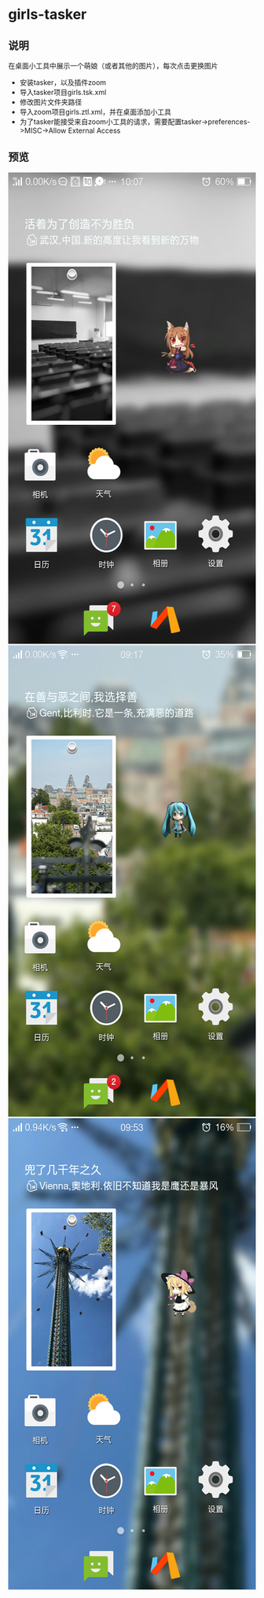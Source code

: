 # girls-tasker


## 说明
在桌面小工具中展示一个萌娘（或者其他的图片），每次点击更换图片
* 安装tasker，以及插件zoom
* 导入tasker项目girls.tsk.xml
* 修改图片文件夹路径
* 导入zoom项目girls.ztl.xml，并在桌面添加小工具
* 为了tasker能接受来自zoom小工具的请求，需要配置tasker->preferences->MISC->Allow External Access

## 预览
<div align=center><img height="960" width="540" src="https://github.com/bjc5233/girls-tasker/raw/master/resources/Screenshot_2017-07-24-10-07-52-991.png"/></div>
<div align=center><img height="960" width="540" src="https://github.com/bjc5233/girls-tasker/raw/master/resources/Screenshot_2017-07-26-09-17-45-852.png"/></div>
<div align=center><img height="960" width="540" src="https://github.com/bjc5233/girls-tasker/raw/master/resources/Screenshot_2017-07-27-09-53-12-736.png"/></div>

